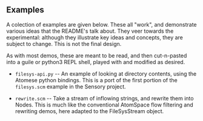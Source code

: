 Examples
--------
A colection of examples are given below. These all "work", and
demonstrate various ideas that the README's talk about. They veer
towards the experimental: although they illustrate key ideas and
concepts, they are subject to change. This is not the final design.

As with most demos, these are meant to be read, and then cut-n-pasted
into a guile or python3 REPL shell, played with and modified as desired.

* `filesys-api.py` -- An example of looking at directory contents,
  using the Atomese python bindings. This is a port of the first portion
  of the `filesys.scm` example in the Sensory project.

* `rewrite.scm` -- Take a stream of inflowing strings, and rewrite them
  into Nodes. This is much like the conventional AtomSpace flow
  filtering and rewriting demos, here adapted to the FileSysStream
  object.
